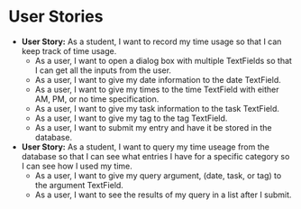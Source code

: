 # User Stories

* **User Story:** As a student, I want to record my time usage so that I can keep track of time usage.
  * As a user, I want to open a dialog box with multiple TextFields so that I can get all the inputs from the user.
  * As a user, I want to give my date information to the date TextField.
  * As a user, I want to give my times to the time TextField with either AM, PM, or no time specification.
  * As a user, I want to give my task information to the task TextField.
  * As a user, I want to give my tag to the tag TextField.
  * As a user, I want to submit my entry and have it be stored in the database.
* **User Story:** As a student, I want to query my time useage from the database so that I can see what entries I have for a specific category so I can see how I used my time.
  * As a user, I want to give my query argument, (date, task, or tag) to the argument TextField.
  * As a user, I want to see the results of my query in a list after I submit.
  
